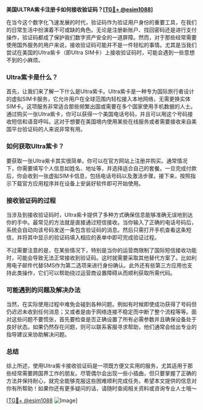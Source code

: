 **美国ULTRA紫卡注册卡如何接收验证码？[[TG💪+ @esim1088](https://t.me/s/esim1088)]**

在当今这个数字化飞速发展的时代，验证码作为验证用户身份的重要工具，在我们的日常生活中扮演着不可或缺的角色。无论是注册新账户、找回密码还是进行支付操作，验证码都成了保护我们数字资产安全的一道屏障。然而，对于那些经常需要使用国外服务的用户来说，接收验证码可能并不是一件轻松的事情。尤其是当我们尝试在美国的Ultra紫卡（即Ultra SIM卡）上接收验证码时，可能会遇到一些意想不到的小麻烦。

### Ultra紫卡是什么？

首先，让我们来了解一下什么是Ultra紫卡。Ultra紫卡是一种专为国际旅行者设计的虚拟SIM卡服务，它允许用户在全球范围内轻松接入本地网络，无需更换实体SIM卡。这项服务非常适合那些频繁出国或需要在多个国家使用手机数据的人士。通过购买一张Ultra紫卡，你可以获得一个美国电话号码，并且可以用这个号码接收短信和语音呼叫。这对于想要在美国境内使用某些在线服务或者需要接收来自美国平台验证码的人来说非常有用。

### 如何获取Ultra紫卡？

要获取一张Ultra紫卡其实很简单。你可以在官方网站上注册并购买。通常情况下，你需要填写个人信息如姓名、地址等，并选择适合自己的套餐。一旦完成付款后，你会收到一张虚拟SIM卡信息，包括电话号码以及激活步骤。接下来，按照指示下载官方应用程序并在设备上安装好软件即可开始使用。

### 接收验证码的过程

当涉及到接收验证码时，Ultra紫卡提供了多种方式确保信息能够准确无误地到达你的手中。最常见的方法就是直接通过短信接收。当你输入了正确的电话号码后，系统会自动向该号码发送一条包含验证码的消息。然后只需打开手机查看这条短信，并将其中显示的验证码填入相应的表单中即可完成验证过程。

不过需要注意的是，在某些情况下，特别是当你的运营商限制了国际短信接收功能时，可能会导致无法正常接收到验证码。这时就需要采取其他替代方案了。比如利用电子邮件代替SMS作为第二选项来进行身份确认。此外还有些第三方应用也支持此类操作，它们可以帮助绕过运营商设置障碍从而顺利获取所需代码。

### 可能遇到的问题及解决办法

当然，在实际使用过程中难免会碰到各种问题。例如有时候即使成功获得了号码但仍迟迟未收到任何消息；又或者是由于网络连接不稳定而中断了整个流程等等。面对这些问题不要慌张，首先要检查是否正确设置了所有必需参数并且确保设备处于良好状态。如果仍然存在问题，则可以联系客服寻求帮助，他们通常会给出专业的指导建议来协助解决问题。

### 总结

综上所述，使用Ultra紫卡接收验证码是一项既方便又实用的服务，尤其适用于那些经常需要跨国界工作的朋友。尽管偶尔会出现一些小插曲，但只要掌握了正确的方法并保持耐心，就完全能够克服这些困难顺利完成任务。希望本文提供的信息对你有所帮助！如果你还有更多疑问的话，请随时查阅相关资料或咨询专业人士哦～

[[TG💪+ @esim1088](https://t.me/s/esim1088) ![Image](https://i.postimg.cc/4NQfJmqS/Snipaste-2025-05-13-00-14-12.png)]